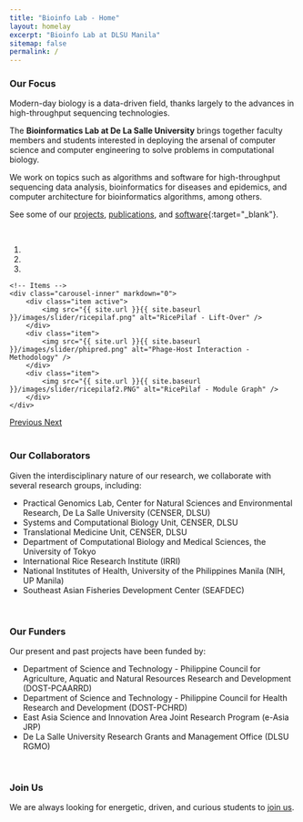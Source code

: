 ```yaml
---
title: "Bioinfo Lab - Home"
layout: homelay
excerpt: "Bioinfo Lab at DLSU Manila"
sitemap: false
permalink: /
---
```


### Our Focus

Modern-day biology is a data-driven field, thanks largely to the advances in high-throughput sequencing technologies.

The **Bioinformatics Lab at De La Salle University** brings together faculty members and students interested in deploying the arsenal of computer science and computer engineering to solve problems in computational biology.

We work on topics such as algorithms and software for high-throughput sequencing data analysis, bioinformatics for diseases and epidemics, and computer architecture for bioinformatics algorithms, among others.

See some of our [projects](projects), [publications](publications), and [software](http://github.com/bioinfodlsu){:target="\_blank"}.

<br>

<div markdown="0" id="carousel" class="carousel slide" data-ride="carousel" data-interval="4000" data-pause="hover">
    <!-- Menu -->
    <ol class="carousel-indicators">
        <li data-target="#carousel" data-slide-to="0" class="active"></li>
        <li data-target="#carousel" data-slide-to="1"></li>
        <li data-target="#carousel" data-slide-to="2"></li>
        <!-- <li data-target="#carousel" data-slide-to="3"></li>
        <li data-target="#carousel" data-slide-to="4"></li>
        <li data-target="#carousel" data-slide-to="5"></li> -->
    </ol>

    <!-- Items -->
    <div class="carousel-inner" markdown="0">
        <div class="item active">
            <img src="{{ site.url }}{{ site.baseurl }}/images/slider/ricepilaf.png" alt="RicePilaf - Lift-Over" />
        </div>
        <div class="item">
            <img src="{{ site.url }}{{ site.baseurl }}/images/slider/phipred.png" alt="Phage-Host Interaction - Methodology" />
        </div>
        <div class="item">
            <img src="{{ site.url }}{{ site.baseurl }}/images/slider/ricepilaf2.PNG" alt="RicePilaf - Module Graph" />
        </div>
    </div>

  <a class="left carousel-control" href="#carousel" role="button" data-slide="prev">
    <span class="glyphicon glyphicon-chevron-left" aria-hidden="true"></span>
    <span class="sr-only">Previous</span>
  </a>
  <a class="right carousel-control" href="#carousel" role="button" data-slide="next">
    <span class="glyphicon glyphicon-chevron-right" aria-hidden="true"></span>
    <span class="sr-only">Next</span>
  </a>
</div>

<br>

### Our Collaborators

Given the interdisciplinary nature of our research, we collaborate with several research groups, including:

-   Practical Genomics Lab, Center for Natural Sciences and Environmental Research, De La Salle University (CENSER, DLSU)
-   Systems and Computational Biology Unit, CENSER, DLSU
-   Translational Medicine Unit, CENSER, DLSU
-   Department of Computational Biology and Medical Sciences, the University of Tokyo
-   International Rice Research Institute (IRRI)
-   National Institutes of Health, University of the Philippines Manila (NIH, UP Manila)
-   Southeast Asian Fisheries Development Center (SEAFDEC)

<br>

### Our Funders

Our present and past projects have been funded by:

-   Department of Science and Technology - Philippine Council for Agriculture, Aquatic and Natural Resources Research and Development (DOST-PCAARRD)
-   Department of Science and Technology - Philippine Council for Health Research and Development (DOST-PCHRD)
-   East Asia Science and Innovation Area Joint Research Program (e-Asia JRP)
-   De La Salle University Research Grants and Management Office (DLSU RGMO)

<br>

### Join Us

We are always looking for energetic, driven, and curious students to [join us](join_us).
